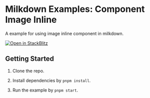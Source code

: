 # Milkdown Examples: Component Image Inline

A example for using image inline component in milkdown.

[![Open in StackBlitz](https://developer.stackblitz.com/img/open_in_stackblitz.svg)](https://stackblitz.com/github/Milkdown/examples/tree/main/component-image-inline)

## Getting Started

1. Clone the repo.

2. Install dependencies by `pnpm install`.

3. Run the example by `pnpm start`.
